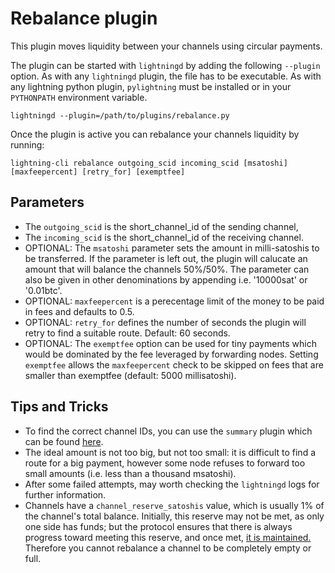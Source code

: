 # Rebalance plugin

This plugin moves liquidity between your channels using circular payments.

The plugin can be started with `lightningd` by adding the following `--plugin`
option. As with any `lightningd` plugin, the file has to be executable. As
with any lightning python plugin, `pylightning` must be installed or in your
`PYTHONPATH` environment variable.

```
lightningd --plugin=/path/to/plugins/rebalance.py
```

Once the plugin is active you can rebalance your channels liquidity by running:

```
lightning-cli rebalance outgoing_scid incoming_scid [msatoshi] [maxfeepercent] [retry_for] [exemptfee]
```


## Parameters

 - The `outgoing_scid` is the short_channel_id of the sending channel,
 - The `incoming_scid` is the short_channel_id of the receiving channel.
 - OPTIONAL: The `msatoshi` parameter sets the amount in milli-satoshis to be
   transferred. If the parameter is left out, the plugin will calucate an amount
   that will balance the channels 50%/50%. The parameter can also be given in
   other denominations by appending i.e. '10000sat' or '0.01btc'.
 - OPTIONAL: `maxfeepercent` is a perecentage limit of the money to be paid in
   fees and defaults to 0.5.
 - OPTIONAL: `retry_for` defines the number of seconds the plugin will retry to
   find a suitable route. Default: 60 seconds.
 - OPTIONAL: The `exemptfee` option can be used for tiny payments which would be
   dominated by the fee leveraged by forwarding nodes. Setting `exemptfee`
   allows the `maxfeepercent` check to be skipped on fees that are smaller than
   exemptfee (default: 5000 millisatoshi).


## Tips and Tricks

- To find the correct channel IDs, you can use the `summary` plugin which can
  be found [here](https://github.com/lightningd/plugins/tree/master/summary).
- The ideal amount is not too big, but not too small: it is difficult to find a
  route for a big payment, however some node refuses to forward too small
  amounts (i.e. less than a thousand msatoshi).
- After some failed attempts, may worth checking the `lightningd` logs for
  further information.
- Channels have a `channel_reserve_satoshis` value, which is usually 1% of the
  channel's total balance. Initially, this reserve may not be met, as only one
  side has funds; but the protocol ensures that there is always progress toward
  meeting this reserve, and once met, [it is maintained.](https://github.com/lightningnetwork/lightning-rfc/blob/master/02-peer-protocol.md#rationale)
  Therefore you cannot rebalance a channel to be completely empty or full.
